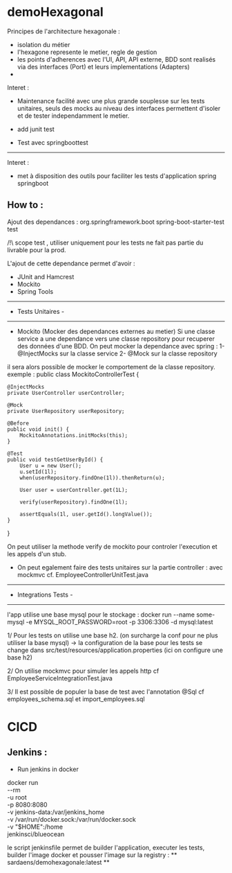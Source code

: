 # demoHexagonal
Principes de l'architecture hexagonale :
- isolation du métier
- l'hexagone represente le metier, regle de gestion
- les points d'adherences avec l'UI, API, API externe, BDD sont realisés via des interfaces (Port) et leurs implementations (Adapters)
-

Interet :
- Maintenance facilité avec une plus grande souplesse sur les tests unitaires, seuls des mocks au niveau des interfaces permettent d'isoler et de tester independamment le metier.


- add junit test


- Test avec springboottest
---------------------------
Interet :
- met à disposition des outils pour faciliter les tests d'application spring springboot


How to :
--------

Ajout des dependances :
<dependency>
    <groupId>org.springframework.boot</groupId>
    <artifactId>spring-boot-starter-test</artifactId>
    <scope>test</scope>
</dependency>

/!\ scope test , utiliser uniquement pour les tests ne fait pas partie du livrable pour la prod.

L'ajout de cette dependance permet d'avoir :
- JUnit and Hamcrest
- Mockito
- Spring Tools


-------------------
- Tests Unitaires -
-------------------

- Mockito (Mocker des dependances externes au metier)
Si une classe service a une dependance vers une classe repository pour recuperer des données d'une BDD.
On peut mocker la dependance avec spring :
  1- @InjectMocks sur la classe service
  2- @Mock sur la classe repository

il sera alors possible de mocker le comportement de la classe repository.
exemple :
public class MockitoControllerTest {

    @InjectMocks
    private UserController userController;

    @Mock
    private UserRepository userRepository;

    @Before
    public void init() {
        MockitoAnnotations.initMocks(this);
    }

    @Test
    public void testGetUserById() {
        User u = new User();
        u.setId(1l);
        when(userRepository.findOne(1l)).thenReturn(u);

        User user = userController.get(1L);

        verify(userRepository).findOne(1l);

        assertEquals(1l, user.getId().longValue());
    }
}

On peut utiliser la methode verify  de mockito pour controler l'execution et les appels d'un stub.

- On peut egalement faire des tests unitaires sur la partie controller :
avec mockmvc
cf. EmployeeControllerUnitTest.java



----------------------
- Integrations Tests -
----------------------

l'app utilise une base mysql pour le stockage :
 docker run --name some-mysql -e MYSQL_ROOT_PASSWORD=root -p 3306:3306 -d mysql:latest

1/ Pour les tests on utilise une base h2. (on surcharge la conf pour ne plus utiliser la base mysql)
 -> la configuration de la base pour les tests se change dans src/test/resources/application.properties (ici on configure une base h2)

2/ On utilise mockmvc pour simuler les appels http
cf EmployeeServiceIntegrationTest.java

3/ Il est possible de populer la base de test avec l'annotation @Sql
cf employees_schema.sql et import_employees.sql

# CICD

## Jenkins :
- Run jenkins in docker

docker run \
  --rm \
  -u root \
  -p 8080:8080 \
  -v jenkins-data:/var/jenkins_home \
  -v /var/run/docker.sock:/var/run/docker.sock \
  -v "$HOME":/home \
  jenkinsci/blueocean

le script jenkinsfile permet de builder l'application, executer les tests, builder l'image docker et pousser l'image sur la registry : ** sardaens/demohexagonale:latest **
